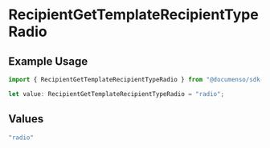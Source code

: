 # RecipientGetTemplateRecipientTypeRadio

## Example Usage

```typescript
import { RecipientGetTemplateRecipientTypeRadio } from "@documenso/sdk-typescript/models/operations";

let value: RecipientGetTemplateRecipientTypeRadio = "radio";
```

## Values

```typescript
"radio"
```